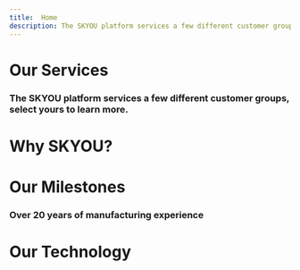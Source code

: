 ```yaml
---
title:  Home
description: The SKYOU platform services a few different customer groups, select yours to learn more.
---
```


<columns mode="full" number="1" number-m="1" number-s="1" id="home__slider">

<block>

<flui-slider>

</block>

</columns>









<columns mode="normal" number="1" number-m="1" number-s="1" id="home__our-services__title">

<block>

# Our Services

### The SKYOU platform services a few different customer groups, select yours to learn more.

</block>

</columns>











<columns mode="normal" number="1" number-m="1" number-s="1" id="home__our-services__cards">

<block>

<home-our-services-cards>

<template v-slot:grid-image>

![card](./img/backpack-cards.png)

</template>

<template v-slot:grid-title>

### Sell through Shopify

</template>

<template v-slot:grid-text>

Install the **free SKYOU app** through the Shopify marketplace and sell with **no inventory**.

</template>

<template v-slot:grid-btn>

<btn type="secondary" display="full" url="/shopify-app">Learn more</btn>

</template>

</home-our-services-cards>

<home-our-services-cards>

<template v-slot:grid-image>

![card](./img/backpack-cards.png)

</template>

<template v-slot:grid-title>

### Order in bulk

</template>

<template v-slot:grid-text>

Design your products using our **3D design tool** and **order in bulk for your brand**.

</template>

<template v-slot:grid-btn>

<btn type="secondary" display="full" url="/full-package-for-brands">Learn more</btn>

</template>

</home-our-services-cards>

<home-our-services-cards>

<template v-slot:grid-image>

![card](./img/backpack-cards.png)

</template>

<template v-slot:grid-title>

### ASI/SAGE Distributors

</template>

<template v-slot:grid-text>

Let us help design amazing all-over printed products. **Free mockups, samples, and top notch service.**

</template>

<template v-slot:grid-btn>

<btn type="secondary" display="full" url="/asi-ppai">Learn more</btn>

</template>

</home-our-services-cards>

</block>

</columns>










<columns mode="normal" number="1" number-m="1" number-s="1" id="home__what-we-offer">

<block id="home__what-we-offer__content">

# Why SKYOU?

<home-what-we-offer-title>

<template v-slot:icon>

![icon-star](./img/icon-star--yellow.svg)

</template>

<template v-slot:title>

### Retail Quality Products

</template>

<template v-slot:description>

Custom developed patterns and fabrics, innovative digital printing, quality cut and sew.

</template>

</home-what-we-offer-title>

<home-what-we-offer-title>

<template v-slot:icon>

![icon-package](./img/icon-package-order--yellow.svg)

</template>

<template v-slot:title>

### No/Low Minimum order quantities

</template>

<template v-slot:description>

Order as many units as you need.

</template>

</home-what-we-offer-title>

<home-what-we-offer-title>

<template v-slot:icon>

![icon-tag](./img/icon-tag--yellow.svg)

</template>

<template v-slot:title>

### Full package retail sourcing

</template>

<template v-slot:description>

Woven labels, hangtags, seam tags.

</template>

</home-what-we-offer-title>

<home-what-we-offer-title>

<template v-slot:icon>

![icon-print](./img/icon-print--yellow.svg)

</template>

<template v-slot:title>

### Masters of digital printing

</template>

<template v-slot:description>

All over inkjet printing for cotton, poly, rayon, tencel, vegan leather, and nearly any material you can imagine.

</template>

</home-what-we-offer-title>

<home-what-we-offer-title>

<template v-slot:icon>

![icon-handshake](./img/icon-handshake--yellow.svg)

</template>

<template v-slot:title>

### No middlemen

</template>

<template v-slot:description>

We own and operate factories in Guangzhou, China and Tijuana, Mexico.

</template>

</home-what-we-offer-title>

<home-what-we-offer-title>

<template v-slot:icon>

![icon-3d-cube](./img/icon-3d-cube--yellow.svg)

</template>

<template v-slot:title>

### 3d design tool

</template>

<template v-slot:description>

Our tool is a pixel to inch representation of what we’ll manufacture for you.  No more tech packs, no more confusion

</template>

</home-what-we-offer-title>

</block>

</columns>










<columns mode="normal" number="1" number-m="1" number-s="1" id="home__our-milestones__title">

<block>

# Our Milestones

### Over 20 years of manufacturing experience

</block>

</columns>









<columns mode="normal" number="1" number-m="1" number-s="1" id="home__our-milestones__time-line">

<block>

<home-milestones-grid />

</block>

</columns>









<columns mode="normal" number="1" number-m="1" number-s="1" id="home__our-technology__title">

<block>

# Our Technology

</block>

</columns>












<columns mode="normal" number="1" number-m="1" number-s="1" id="home__our-technology__cards">

<block>

<home-our-services-cards>

<template v-slot:grid-image>

![3d representation image](./img/laptop.png)

</template>

<template v-slot:grid-title>

### 3D Design Tool

</template>

<template v-slot:grid-text>

Design your products using our **3D design tool** and **order in bulk for your brand.**

</template>

<template v-slot:grid-btn>

<btn type="secondary" display="full" url="/3d-design-tool">Learn more</btn>

</template>

</home-our-services-cards>

<home-our-services-cards>

<template v-slot:grid-image>

![order in bulk image](./img/acuracy-img.png)

</template>

<template v-slot:grid-title>

### Inkjet Printing

</template>

<template v-slot:grid-text>

SKYOU has mastered digital printing for both synthetic and cellulose based fabrics. Choose between **Reactive Inkjet** and **Sublimation**.

</template>

<template v-slot:grid-btn>

<btn type="secondary" display="full" url="/inkjet-printing">Learn more</btn>

</template>

</home-our-services-cards>

<home-our-services-cards>

<template v-slot:grid-image>

![cut sew](./img/cut-sew.png)

</template>

<template v-slot:grid-title>

### Cut / Sew

</template>

<template v-slot:grid-text>

We use **laser cutting** for most short run production, especially when engineered artwork is required.

</template>

<template v-slot:grid-btn>

<btn type="secondary" display="full" url="/cut-sew">Learn more</btn>

</template>

</home-our-services-cards>

</block>

</columns>